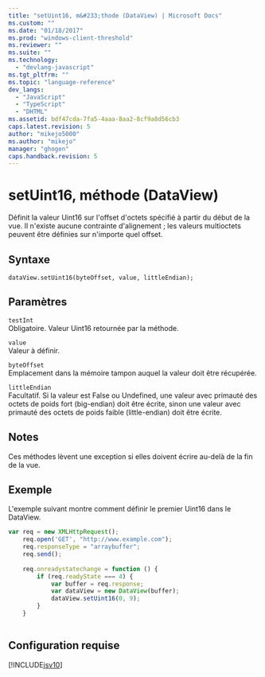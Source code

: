 ```yaml
---
title: "setUint16, m&#233;thode (DataView) | Microsoft Docs"
ms.custom: ""
ms.date: "01/18/2017"
ms.prod: "windows-client-threshold"
ms.reviewer: ""
ms.suite: ""
ms.technology: 
  - "devlang-javascript"
ms.tgt_pltfrm: ""
ms.topic: "language-reference"
dev_langs: 
  - "JavaScript"
  - "TypeScript"
  - "DHTML"
ms.assetid: bdf47cda-7fa5-4aaa-8aa2-8cf9a8d56cb3
caps.latest.revision: 5
author: "mikejo5000"
ms.author: "mikejo"
manager: "ghogen"
caps.handback.revision: 5
---
```

# setUint16, m&#233;thode (DataView)
Définit la valeur Uint16 sur l'offset d'octets spécifié à partir du début de la vue.  Il n'existe aucune contrainte d'alignement ; les valeurs multioctets peuvent être définies sur n'importe quel offset.  
  
## Syntaxe  
  
```  
dataView.setUint16(byteOffset, value, littleEndian);   
```  
  
## Paramètres  
 `testInt`  
 Obligatoire.  Valeur Uint16 retournée par la méthode.  
  
 `value`  
 Valeur à définir.  
  
 `byteOffset`  
 Emplacement dans la mémoire tampon auquel la valeur doit être récupérée.  
  
 `littleEndian`  
 Facultatif.  Si la valeur est False ou Undefined, une valeur avec primauté des octets de poids fort \(big\-endian\) doit être écrite, sinon une valeur avec primauté des octets de poids faible \(little\-endian\) doit être écrite.  
  
## Notes  
 Ces méthodes lèvent une exception si elles doivent écrire au\-delà de la fin de la vue.  
  
## Exemple  
 L'exemple suivant montre comment définir le premier Uint16 dans le DataView.  
  
```javascript  
var req = new XMLHttpRequest();  
    req.open('GET', "http://www.example.com");  
    req.responseType = "arraybuffer";  
    req.send();  
  
    req.onreadystatechange = function () {  
        if (req.readyState === 4) {  
            var buffer = req.response;  
            var dataView = new DataView(buffer);  
            dataView.setUint16(0, 9);  
        }  
    }  
  
```  
  
## Configuration requise  
 [!INCLUDE[jsv10](../../javascript/reference/includes/jsv10-md.md)]